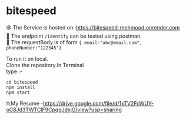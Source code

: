# bitespeed
🕸️ The Service is hosted on :https://bitespeed-mehmood.onrender.com   
🦖 The endpoint ```/identify``` can be tested using postman.  
📘 The requestBody is of form ```{
email:"abc@email.com",
phoneNumber:"122345"}```  
                                

To run it on local.   
Clone the repository.In Terminal  
type   :-
```
cd bitespeed
npm install 
npm start
```

♏My Resume -https://drive.google.com/file/d/1xTV2FcWUY-oC8Jd3TWTClF9CpqgJdxjG/view?usp=sharing


